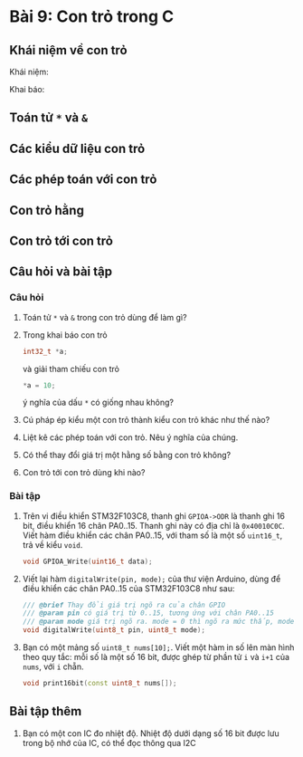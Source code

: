 # Bài 9: Con trỏ trong C

## Khái niệm về con trỏ

Khái niệm:

Khai báo:

## Toán tử `*` và `&`

[//]: # (Các toán tử dùng để làm gì? Mỗi cái một ví dụ)

## Các kiểu dữ liệu con trỏ

[//]: # (Một số kiểu dữ liệu con trỏ? Cho ví dụ?)

[//]: # (Ép kiểu giữa các kiểu con trỏ thế nào? Ép kiểu từ số nguyên thành con trỏ thế nào? Ép kiểu từ con trỏ thành số nguyên thế nào?)

## Các phép toán với con trỏ

[//]: # (Có bao nhiêu phép toán, gồm các phép nào? Mỗi cái một ví dụ. Cái nào hay dùng để truy cập phần tử trong mảng ?)

[//]: # (Với hai con trỏ có kiểu con trỏ khác nhau, ví dụ uint8_t* và uint16_t*, các phép toán con trỏ có gì thay đổi không?)

## Con trỏ hằng

[//]: # (Con trỏ hằng là gì? Cú pháp khai báo? Dùng để làm gì ?)

## Con trỏ tới con trỏ

[//]: # (Con trỏ tới con trỏ là gì? Cú pháp khai báo? Dùng để làm gì?)

## Câu hỏi và bài tập

### Câu hỏi

1. Toán tử `*` và `&` trong con trỏ dùng để làm gì?
2. Trong khai báo con trỏ 
	```c++
	int32_t *a;
	``` 
	
	và giải tham chiếu con trỏ 
	
	```c++
	*a = 10;
	```
	
	ý nghĩa của dấu `*` có giống nhau không?
3. Cú pháp ép kiểu một con trỏ thành kiểu con trỏ khác như thế nào?
4. Liệt kê các phép toán với con trỏ. Nêu ý nghĩa của chúng.
5. Có thể thay đổi giá trị một hằng số bằng con trỏ không?
6. Con trỏ tới con trỏ dùng khi nào?
 
### Bài tập

1. Trên vi điều khiển STM32F103C8, thanh ghi `GPIOA->ODR` là thanh ghi 16 bit, điều khiển 16 chân PA0..15. Thanh ghi này có địa chỉ là `0x40010C0C`. Viết hàm điều khiển các chân PA0..15, với tham số là một số `uint16_t`, trả về kiểu `void`.
	```c++
	void GPIOA_Write(uint16_t data);
	```

2. Viết lại hàm `digitalWrite(pin, mode);` của thư viện Arduino, dùng để điều khiển các chân PA0..15 của STM32F103C8 như sau:
	```c++
	/// @brief Thay đổi giá trị ngõ ra của chân GPIO
	/// @param pin có giá trị từ 0..15, tương ứng với chân PA0..15
	/// @param mode giá trị ngõ ra. mode = 0 thì ngõ ra mức thấp, mode = 1 thì ngõ ra mức cao.
	void digitalWrite(uint8_t pin, uint8_t mode);
	```

3. Bạn có một mảng số `uint8_t nums[10];`. Viết một hàm in số lên màn hình theo quy tắc: mỗi số là một số 16 bit, được ghép từ phần tử `i` và `i+1` của `nums`, với `i` chẵn.
	```c++
	void print16bit(const uint8_t nums[]);
	```

## Bài tập thêm

1. Bạn có một con IC đo nhiệt độ. Nhiệt độ dưới dạng số 16 bit được lưu trong bộ nhớ của IC, có thể đọc thông qua I2C

